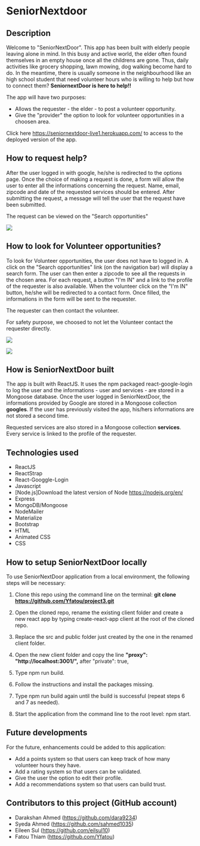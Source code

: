 # SeniorNextdoor

## Description
Welcome to "SeniorNextDoor".
This app has been built with elderly people leaving alone in mind.
In this busy and active world, the elder often found themselves in an empty house once all the childrens are gone. Thus, daily activities like grocery shopping, lawn mowing, dog walking become hard to do. In the meantime, there is usually someone in the neighbourhood like an high school student that need volunteer hours who is willing to help but how to connect them? 
__SeniornextDoor is here to help!!__


The app will have two purposes:
 - Allows the requester - the elder -  to post a volunteer opportunity.
 - Give the "provider" the option to look for volunteer opportunities in a choosen area.



Click here https://seniornextdoor-live1.herokuapp.com/ to access to the deployed version of the app.


## How to request help?
After the user logged in with google, he/she is redirected to the options page. 
Once the choice of making a request is done, a form will allow the user to enter all the informations concerning the request.
Name, email, zipcode and date of the requested services should be entered.
After submitting the request, a message will tell the user that the request have been submitted.

The request can be viewed on the "Search opportunities"


![](SeniorNextDoor_demo1.gif)



## How to look for Volunteer opportunities?
To look for Volunteer opportunities, the user does not have to logged in. 
A click on the "Search opportunities" link (on the navigation bar) will display a search form. The user can then enter a zipcode to see all the requests in the chosen area.
For each request, a button "I'm IN" and a link to the profile of the requester is also available. 
When the volunteer click on the "I'm IN" button, he/she will be redirected to a contact form. Once filled, the informations in the form will be sent to the requester.

The requester can then contact the volunteer.

For safety purpose, we choosed to not let the Volunteer contact the requester directly.

![](SeniorNextDoor_demo2.gif)

![](SeniorNextDoor_demo3.gif)



## How is SeniorNextDoor built
The app is built with ReactJS. 
It uses the npm packaged react-google-login to log the user and the informations - user and services - are stored in a Mongoose database.
Once the user logged in SeniorNextDoor, the informations provided by Google are stored in a Mongoose collection __googles__. 
If the user has previously visited the app, his/hers informations are not stored a second time.

Requested services are also stored in a Mongoose collection __services__. Every service is linked to the profile of the requester.




## Technologies used
 * ReactJS
 * ReactStrap
 * React-Googgle-Login
 * Javascript
 * [Node.js]Download the latest version of Node https://nodejs.org/en/
 * Express
 * MongoDB/Mongoose
 * NodeMailer
 * Materialize
 * Bootstrap
 * HTML
 * Animated CSS
 * CSS
 


## How to setup SeniorNextDoor locally
To use SeniorNextDoor application from a local environment, the following steps will be necessary:
 
 1. Clone this repo using the command line on the terminal: __git clone https://github.com/Yfatou/project3.git__

 2. Open the cloned repo, rename the existing client folder and create a new react app by typing create-react-app client at the root of the cloned repo.

 3. Replace the src and public folder just created by the one in the renamed client folder.

 4. Open the new client folder and copy the line __"proxy": "http://localhost:3001/",__ after "private": true,

 5. Type npm run build.

 6. Follow the instructions and install the packages missing.

 7. Type npm run build again until the build is successful (repeat steps 6 and 7 as needed).

 8. Start the application from the command line to the root level: npm start.


## Future developments
For the future, enhancements could be added to this application:
 * Add a points system so that users can keep track of how many volunteer hours they have.
 * Add a rating system so that users can be validated.
 * Give the user the option to edit their profile.
 * Add a recommendations system so that users can build trust.


## Contributors to this project (GitHub account)
 - Darakshan Ahmed (https://github.com/dara9234)
 - Syeda Ahmed (https://github.com/sahmed1035)
 - Eileen Sul (https://github.com/eilsul10)
 - Fatou Thiam (https://github.com/Yfatou)


